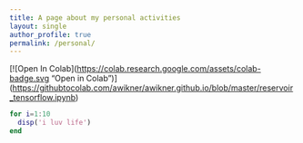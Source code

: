 ```yaml
---
title: A page about my personal activities
layout: single 
author_profile: true 
permalink: /personal/ 
---
```

[![Open In Colab](https://colab.research.google.com/assets/colab-badge.svg “Open in Colab”)] (https://githubtocolab.com/awikner/awikner.github.io/blob/master/reservoir_tensorflow.ipynb)

```matlab
for i=1:10
  disp('i luv life')
end
```
<script src="https://gist.github.com/njmennona/6fa764bd487028fc89e5a868ab23157b.js"></script>
